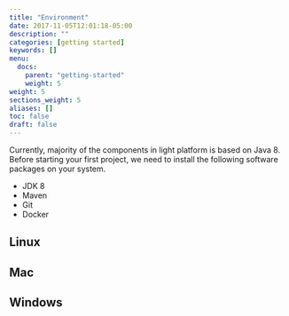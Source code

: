 ```yaml
---
title: "Environment"
date: 2017-11-05T12:01:18-05:00
description: ""
categories: [getting started]
keywords: []
menu:
  docs:
    parent: "getting-started"
    weight: 5
weight: 5
sections_weight: 5
aliases: []
toc: false
draft: false
---
```


Currently, majority of the components in light platform is based on Java 8. Before
starting your first project, we need to install the following software packages on
your system. 

* JDK 8
* Maven
* Git
* Docker

## Linux

## Mac

## Windows

